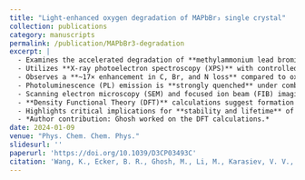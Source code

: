 ```yaml
---
title: "Light‑enhanced oxygen degradation of MAPbBr₃ single crystal"
collection: publications
category: manuscripts
permalink: /publication/MAPbBr3‑degradation
excerpt: |
  - Examines the accelerated degradation of **methylammonium lead bromide (MAPbBr₃)** perovskite single crystals under **simultaneous oxygen exposure and light illumination** in ultrahigh vacuum (UHV).
  - Utilizes **X-ray photoelectron spectroscopy (XPS)** with controlled oxygen dose (~10¹⁰ Langmuir) and light exposure to monitor chemical changes on the crystal surface.
  - Observes a **~17× enhancement in C, Br, and N loss** compared to oxygen-only and light-only exposures, indicating a synergistic degradation mechanism.
  - Photoluminescence (PL) emission is **strongly quenched** under combined exposure—contrasting with PL enhancement seen in oxygen-only conditions.
  - Scanning electron microscopy (SEM) and focused ion beam (FIB) imaging show **surface roughening and morphology degradation** induced by combined exposure.
  - **Density Functional Theory (DFT)** calculations suggest formation of **superoxide species** and an oxygen-induced gap state as likely drivers of degradation under light.
  - Highlights critical implications for **stability and lifetime** of perovskite optoelectronic devices under ambient conditions.
  - *Author contribution: Ghosh worked on the DFT calculations.*
date: 2024-01-09
venue: "Phys. Chem. Chem. Phys."
slidesurl: ''
paperurl: 'https://doi.org/10.1039/D3CP03493C'
citation: 'Wang, K., Ecker, B. R., Ghosh, M., Li, M., Karasiev, V. V., Hu, S. X., Huang, J., & Gao, Y. (2024). “Light‑enhanced oxygen degradation of MAPbBr₃ single crystal.” *Phys. Chem. Chem. Phys.*, 26, 5027‑5037.'
---
```

